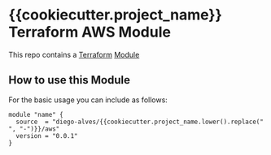 # {{cookiecutter.project_name}} Terraform AWS Module

This repo contains a [Terraform](https://terraform.io) [Module](https://www.terraform.io/docs/language/modules/index.html)

## How to use this Module

For the basic usage you can include as follows:

```hcl
module "name" {
  source  = "diego-alves/{{cookiecutter.project_name.lower().replace(" ", "-")}}/aws"
  version = "0.0.1"
}
```
